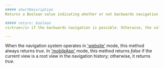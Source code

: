 ```yaml
---
##### shortDescription
Returns a Boolean value indicating whether or not backwards navigation is currently possible.

##### return: boolean
<i>true</i> if the backwards navigation is possible. Otherwise, the value is <i>false</i>.

---
```

When the navigation system operates in ['website'](/concepts/40%20SPA%20Framework/3%20Navigation%20and%20Routing/6%20Navigation%20in%20Web%20Apps.md '/Documentation/Guide/SPA_Framework/Navigation_and_Routing/#Navigation_in_Web_Apps') mode, this method always returns *true*. In ['mobileApp'](/Documentation/Guide/SPA_Framework/Navigation_and_Routing/#Navigation_in_Mobile_Apps) mode, this method returns *false* if the current view is a root view in the navigation history; otherwise, it returns *true*.